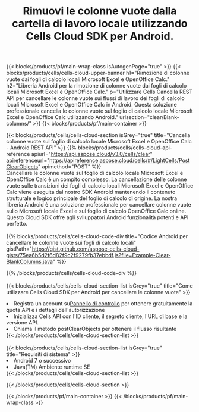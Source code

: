 ﻿---
title:  Rimuovi le colonne vuote dalla cartella di lavoro locale utilizzando Cells Cloud SDK per Android.
description: API e SDK cloud per cancellare le colonne vuote su Microsoft Excel e OpenOffice Calc. Cancella colonne vuote sui fogli di calcolo locali tramite Cells Cloud API. L'SDK supporta tipi di linguaggi di sviluppo. Includono Android, C#, Go, Java, NodeJS, Perl, PHP, Python, Ruby e swift.
---
{{< blocks/products/pf/main-wrap-class isAutogenPage="true" >}}
{{< blocks/products/cells/cells-cloud-upper-banner h1="Rimozione di colonne vuote dai fogli di calcolo locali Microsoft Excel e OpenOffice Calc." h2="Libreria Android per la rimozione di colonne vuote dai fogli di calcolo locali Microsoft Excel e OpenOffice Calc." p="Utilizzare Cells Cancella REST API per cancellare le colonne vuote sui flussi di lavoro dei fogli di calcolo locali Microsoft Excel e OpenOffice Calc in Android. Questa soluzione professionale cancella le colonne vuote sul foglio di calcolo locale Microsoft Excel e OpenOffice Calc utilizzando Android." urlsection="clear/Blank-columns/" >}}
{{< blocks/products/pf/main-container >}}

{{< blocks/products/cells/cells-cloud-section isGrey="true" title="Cancella colonne vuote sul foglio di calcolo locale Microsoft Excel e OpenOffice Calc - Android REST API" >}}
{{% blocks/products/cells/cells-cloud-api-reference apiurl="https://api.aspose.cloud/v3.0/cells/clear" apireferenceurl="https://apireference.aspose.cloud/cells/#/LightCells/PostClearObjects" apimethod="POST" %}}
<br/>
Cancellare le colonne vuote sul foglio di calcolo locale Microsoft Excel e OpenOffice Calc è un compito complesso. La cancellazione delle colonne vuote sulle transizioni dei fogli di calcolo locali Microsoft Excel e OpenOffice Calc viene eseguita dal nostro SDK Android mantenendo il contenuto strutturale e logico principale del foglio di calcolo di origine. La nostra libreria Android è una soluzione professionale per cancellare colonne vuote sullo Microsoft locale Excel e sul foglio di calcolo OpenOffice Calc online. Questo Cloud SDK offre agli sviluppatori Android funzionalità potenti e API perfetto.
<br/>
<br/>
{{% blocks/products/cells/cells-cloud-code-div title="Codice Android per cancellare le colonne vuote sui fogli di calcolo locali" gistPath="https://gist.github.com/aspose-cells-cloud-gists/75ea6b5d2f6d82f9c2f9279fb37ebbdf.js?file=Example-Clear-BlankColumns.java" %}}
  
{{% /blocks/products/cells/cells-cloud-code-div %}}
<br/>
<br/>
{{< blocks/products/cells/cells-cloud-section-list isGrey="true" title="Come utilizzare Cells Cloud SDK per Android per cancellare le colonne vuote" >}}
<li> Registra un account su<a href="https://dashboard.aspose.cloud/">Pannello di controllo</a> per ottenere gratuitamente la quota API e i dettagli dell'autorizzazione</li>
<li>Inizializza Cells API con l'ID cliente, il segreto cliente, l'URL di base e la versione API.</li>
<li>Chiama il metodo postClearObjects per ottenere il flusso risultante</li>
{{< /blocks/products/cells/cells-cloud-section-list >}}
<br/>
<br/>
{{< blocks/products/cells/cells-cloud-section-list isGrey="true" title="Requisiti di sistema" >}}
<li>Android 7 o successivo</li>
<li>Java(TM) Ambiente runtime SE</li>
{{< /blocks/products/cells/cells-cloud-section-list >}}

{{< /blocks/products/cells/cells-cloud-section >}}

{{< /blocks/products/pf/main-container >}}
{{< /blocks/products/pf/main-wrap-class >}}
